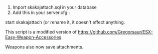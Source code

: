 1) Import skakajattach.sql in your database
2) Add this in your server.cfg :

start skakajattach (or rename it, it doesn't effect anything.


This script is a modified version of https://github.com/Gregorsaur/ESX-Easy-Weapon-Accessories

Weapons also now save attachments.



